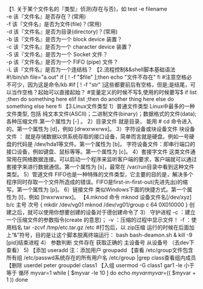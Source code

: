 【1. 关于某个文件名的『类型』侦测(存在与否)，如 test -e filename  
-e 该『文件名』是否存在？(常用)  
-f 该『文件名』是否为文件(file)？(常用)  
-d 该『文件名』是否为目录(directory)？(常用)  
-b 该『文件名』是否为一个 block device 装置？  
-c 该『文件名』是否为一个 character device 装置？  
-S 该『文件名』是否为一个 Socket 文件？  
-p 该『文件名』是否为一个 FIFO (pipe) 文件？  
-L 该『文件名』是否为一个连结档？ 
【2.流程控制&&shell脚本基础语法
#!/bin/sh
file="a.out"
if [ ! -f "$file" ];then
echo "文件不存在"
fi
#注意空格必不可少，因为这是命令/kb
#if [ ! -f "str" ]这些都要前后有空格，但是;是结尾，可以当作空格？起始可以直接起始？
#变量定义的时候不写$,使用的时候要写$
if list ;then
	do something here
elif list ;then
	do another thing here
else
	do something else here
fi
【3.Linux文件类型
1）普通文件类型 
Linux中最多的一种文件类型, 包括 纯文本文件(ASCII)；二进制文件(binary)；数据格式的文件(data);各种压缩文件.第一个属性为 [-] 。
2）目录文件
就是目录， 能用 # cd 命令进入的。第一个属性为 [d]，例如 [drwxrwxrwx]。
3）字符设备或块设备文件
块设备文件  ： 就是存储数据以供系统存取的接口设备，简单而言就是硬盘。例如一号硬盘的代码是 /dev/hda1等文件。第一个属性为 [b]。
字符设备文件：即串行端口的接口设备，例如键盘、鼠标等等。第一个属性为 [c]。
4）套接字文件
这类文件通常用在网络数据连接。可以启动一个程序来监听客户端的要求，客户端就可以通过套接字来进行数据通信。第一个属性为 [s]，最常在 /var/run目录中看到这种文件类型。
5）管道文件
FIFO也是一种特殊的文件类型，它主要的目的是，解决多个程序同时存取一个文件所造成的错误。FIFO是first-in-first-out(先进先出)的缩写。第一个属性为 [p]。
6）链接文件
类似Windows下面的快捷方式。第一个属性为 [l]，例如 [lrwxrwxrwx]。
【4.mknod 命令
mknod 设备文件名[/dev/xyz]  b/c  主号  次号
{  mkdir /dev/vg01
   mknod /dev/vg01/group  c  64  0X010000
}
创建之后，就可以使用你想要创建的设备对于德创建命令了
3）
守护进程
-c ：建立一个压缩文件的参数指令(create 的意思)；
-v ：压缩的过程中显示文件！
-f ：使用档名
tar -zcvf /tmp/etc.tar.gz /etc   #打包后，以 zip压缩
运行的时候在后面加上“&”符号，目的是让这个脚本脱离终端运行：
bash bash-deamon.sh &
kill -9 [pid]结束进程
4）
参数判断
文件存在
获取正确的 主设备号 从设备号 （去dev下查看）
5)
【添加
useradd    注：添加用户
groupadd
【查看
/etc/group文件包含所有组
/etc/passwd系统存在的所有用户名
/etc/group |grep class查看组内成员
【删除
userdel peter
groupdel class1
【入组
usermod -G class1 gar1
-le 小于等于
循环
myvar=1
while [ $myvar -le 10 ]
do
        echo $myvar
        myvar=$(( $myvar + 1 ))
done

